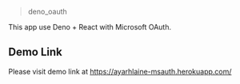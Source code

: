> deno_oauth

This app use Deno + React with Microsoft OAuth.

## Demo Link

Please visit demo link at https://ayarhlaine-msauth.herokuapp.com/